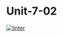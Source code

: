 # Unit-7-02
[![linter](https://github.com/<JacobGD1>/<Unit-7-02>/workflows/linter/badge.svg)](https://github.com/marketplace/actions/super-linter)
